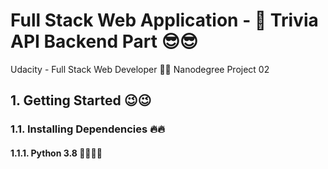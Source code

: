 # Full Stack Web Application - 🤩 Trivia API Backend Part 😎😎
Udacity - Full Stack Web Developer 👨‍💻 Nanodegree Project 02

## 1. Getting Started 😉😉

### 1.1. Installing Dependencies 🔥🔥

#### 1.1.1. Python 3.8 👨‍💻👨‍💻
